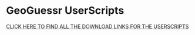 # GeoGuessr UserScripts

[CLICK HERE TO FIND ALL THE DOWNLOAD LINKS FOR THE USERSCRIPTS](https://miraclewhips.dev/)